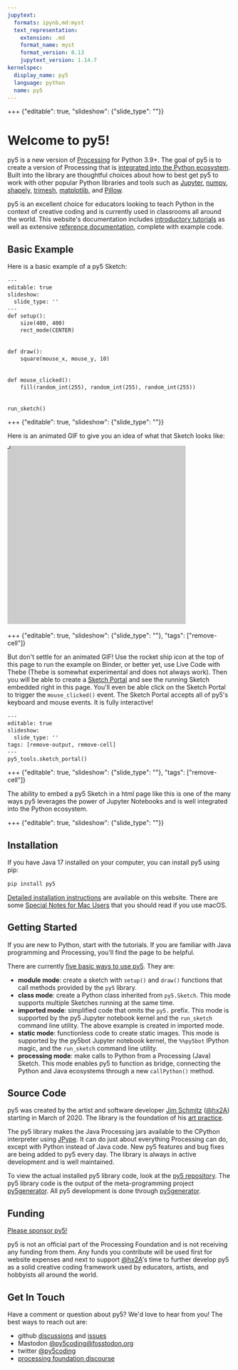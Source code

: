 ```yaml
---
jupytext:
  formats: ipynb,md:myst
  text_representation:
    extension: .md
    format_name: myst
    format_version: 0.13
    jupytext_version: 1.14.7
kernelspec:
  display_name: py5
  language: python
  name: py5
---
```


+++ {"editable": true, "slideshow": {"slide_type": ""}}

# Welcome to py5!

py5 is a new version of [Processing][processing] for Python 3.9+. The goal of py5
is to create a version of Processing that is
[integrated into the Python ecosystem](/integrations/python_ecosystem_integrations).
Built into the library are thoughtful choices about how to best get py5 to work
with other popular Python libraries and tools such as
[Jupyter](https://jupyter.org/), [numpy](https://numpy.org/),
[shapely](https://shapely.readthedocs.io/en/stable/), [trimesh](https://trimesh.org/),
[matplotlib](https://matplotlib.org/), and [Pillow](https://python-pillow.org/).

py5 is an excellent choice for educators looking to teach Python in the
context of creative coding and is currently used in classrooms all around the world.
This website's documentation includes
[introductory tutorials](/tutorials/intro_to_py5_and_python) as well as extensive
[reference documentation](/reference/summary), complete with example code.

## Basic Example

Here is a basic example of a py5 Sketch:

```{code-cell} ipython3
---
editable: true
slideshow:
  slide_type: ''
---
def setup():
    size(400, 400)
    rect_mode(CENTER)


def draw():
    square(mouse_x, mouse_y, 10)


def mouse_clicked():
    fill(random_int(255), random_int(255), random_int(255))


run_sketch()
```

+++ {"editable": true, "slideshow": {"slide_type": ""}}

Here is an animated GIF to give you an idea of what that Sketch looks like:

![index_example](images/main/index_example.gif)

+++ {"editable": true, "slideshow": {"slide_type": ""}, "tags": ["remove-cell"]}

But don't settle for an animated GIF! Use the rocket ship icon at the top of
this page to run the example on Binder, or better yet, use Live Code with Thebe
(Thebe is somewhat experimental and does not always work). Then you will be able
to create a [Sketch Portal](/reference/py5tools_sketch_portal) and see the
running Sketch embedded right in this page. You'll even be able click on the
Sketch Portal to trigger the `mouse_clicked()` event. The Sketch Portal accepts
all of py5's keyboard and mouse events. It is fully interactive!

```{code-cell} ipython3
---
editable: true
slideshow:
  slide_type: ''
tags: [remove-output, remove-cell]
---
py5_tools.sketch_portal()
```

+++ {"editable": true, "slideshow": {"slide_type": ""}, "tags": ["remove-cell"]}

The ability to embed a py5 Sketch in a html page like this is one of the many
ways py5 leverages the power of Jupyter Notebooks and is well integrated into
the Python ecosystem.

+++ {"editable": true, "slideshow": {"slide_type": ""}}

## Installation

If you have Java 17 installed on your computer, you can install py5 using pip:

```bash
pip install py5
```

[Detailed installation instructions](/content/install) are available on this website. There are some [Special Notes for Mac Users](/content/macos_users) that you should read if you use macOS.

## Getting Started

If you are new to Python, start with the [](/tutorials/intro_to_py5_and_python) tutorials.
If you are familiar with Java programming and Processing, you'll find the [](/content/coming_from_processing_java)
page to be helpful.

There are currently [five basic ways to use py5](/content/py5_modes). They are:

* **module mode**: create a sketch with `setup()` and `draw()` functions that call methods provided by the `py5` library.
* **class mode**: create a Python class inherited from `py5.Sketch`. This mode supports multiple Sketches running at the same time.
* **imported mode**: simplified code that omits the `py5.` prefix. This mode is supported by the py5 Jupyter notebook kernel and the `run_sketch` command line utility. The above example is created in imported mode.
* **static mode**: functionless code to create static images. This mode is supported by the py5bot Jupyter notebook kernel, the `%%py5bot` IPython magic, and the `run_sketch` command line utility.
* **processing mode**: make calls to Python from a Processing (Java) Sketch. This mode enables py5 to function as bridge, connecting the Python and Java ecosystems through a new `callPython()` method.

## Source Code

py5 was created by the artist and software developer [Jim Schmitz](https://ixora.io/)
([@hx2A](https://github.com/hx2A/)) starting in March of 2020. The library is the
foundation of his [art practice](https://ixora.io/art/).

The py5 library makes the Java Processing jars available to the CPython interpreter
using [JPype][jpype]. It can do just about everything Processing can do, except with
Python instead of Java code. New py5 features and bug fixes are being added to py5
every day. The library is always in active development and is well maintained.

To view the actual installed py5 library code, look at the
[py5 repository][py5_repo]. The py5 library code is the output of the
meta-programming project [py5generator][py5generator_repo]. All py5 development
is done through [py5generator][py5generator_repo].

## Funding

[Please sponsor py5!](https://github.com/sponsors/py5coding)

py5 is not an official part of the Processing Foundation and is not receiving any funding from them. Any funds you contribute will be used first for website expenses and next to support [@hx2A](https://github.com/hx2A/)'s time to further develop py5 as a solid creative coding framework used by educators, artists, and hobbyists all around the world.

## Get In Touch

Have a comment or question about py5? We'd love to hear from you! The best ways
to reach out are:

* github [discussions](https://github.com/py5coding/py5generator/discussions) and [issues](https://github.com/py5coding/py5generator/issues)
* Mastodon <a rel="me" href="https://fosstodon.org/@py5coding">@py5coding@fosstodon.org</a>
* twitter [@py5coding](https://twitter.com/py5coding)
* [processing foundation discourse](https://discourse.processing.org/)

[processing]: https://github.com/benfry/processing4
[jpype]: https://github.com/jpype-project/jpype
[py5_repo]: https://github.com/py5coding/py5
[py5generator_repo]: https://github.com/py5coding/py5generator

```{code-cell} ipython3

```
